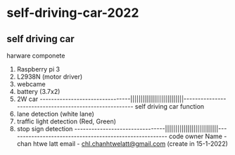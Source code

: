 # self-driving-car-2022

**self driving car** 
-------------------------------------------------------------------------------------------------------------
harware componete
1. Raspberry pi 3
2. L2938N (motor driver)
3. webcame
4. battery (3.7x2)
5. 2W car
--------------------------------||||||||||||||||||||||||||--------------------------------------------------------
self driving car function 
1. lane detection (white lane)
2. traffic light detection (Red, Green)
3. stop sign detection 
--------------------------------||||||||||||||||||||||||||--------------------------------------------------------
code owner
Name - chan htwe latt
email - chl.chanhtwelatt@gmail.com
(create in 15-1-2022)
